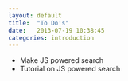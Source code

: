 ```yaml
---
layout: default
title:  "To Do's"
date:   2013-07-19 10:38:45
categories: introduction
---
```


* Make JS powered search
* Tutorial on JS powered search
